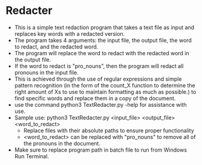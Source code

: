 # Redacter
- This is a simple text redaction program that takes a text file as input and replaces key words with a redacted version.
- The program takes 4 arguments: the input file, the output file, the word to redact, and the redacted word.
- The program will replace the word to redact with the redacted word in the output file.
- If the word to redact is "pro_nouns", then the program will redact all pronouns in the input file.
- This is achieved through the use of regular expressions and simple pattern recognition (in the form of the count_X function to determine the right amount of Xs to use to maintain formatting as much as possible.) to find specific words and replace them in a copy of the document. 
- use the command python3 TextRedacter.py -help for assistance with use. 
- Sample use: python3 TextRedacter.py <input_file> <output_file> <word_to_redact> 
    - Replace files with their absolute paths to ensure proper functionality
    - <word_to_redact> can be replaced with "pro_nouns" to remove all of the pronouns in the document. 
- Make sure to replace program path in batch file to run from Windows Run Terminal. 